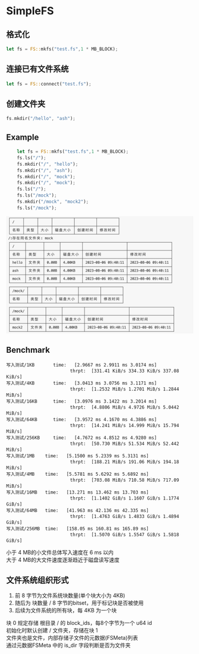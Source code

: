 # SimpleFS
## 格式化
```rust
let fs = FS::mkfs("test.fs",1 * MB_BLOCK);
```
## 连接已有文件系统
```rust
let fs = FS::connect("test.fs");
```

## 创建文件夹
```rust
fs.mkdir("/hello", "ash");
```

## Example
```rust
    let fs = FS::mkfs("test.fs",1 * MB_BLOCK);
    fs.ls("/");
    fs.mkdir("/", "hello");
    fs.mkdir("/", "ash");
    fs.mkdir("/", "mock");
    fs.mkdir("/", "mock");
    fs.ls("/");
    fs.ls("/mock");
    fs.mkdir("/mock", "mock2");
    fs.ls("/mock");
```
![result](img/ls.png)

## Benchmark
```
写入测试/1KB       time:   [2.9667 ms 2.9911 ms 3.0174 ms]
                   		thrpt:  [331.41 KiB/s 334.33 KiB/s 337.08 KiB/s]
写入测试/4KB       time:   [3.0413 ms 3.0756 ms 3.1171 ms]
                   		thrpt:  [1.2532 MiB/s 1.2701 MiB/s 1.2844 MiB/s]
写入测试/16KB      time:   [3.0976 ms 3.1422 ms 3.2014 ms]
      	                thrpt:  [4.8806 MiB/s 4.9726 MiB/s 5.0442 MiB/s]
写入测试/64KB      time:   [3.9572 ms 4.1670 ms 4.3886 ms]
                        thrpt:  [14.241 MiB/s 14.999 MiB/s 15.794 MiB/s]
写入测试/256KB     time:   [4.7672 ms 4.8512 ms 4.9280 ms]
                        thrpt:  [50.730 MiB/s 51.534 MiB/s 52.442 MiB/s]
写入测试/1MB    time:   [5.1500 ms 5.2339 ms 5.3131 ms]
                        thrpt:  [188.21 MiB/s 191.06 MiB/s 194.18 MiB/s]	
写入测试/4MB    time:   [5.5781 ms 5.6292 ms 5.6892 ms]
                        thrpt:  [703.08 MiB/s 710.58 MiB/s 717.09 MiB/s]	
写入测试/16MB   time:   [13.271 ms 13.462 ms 13.703 ms]
                        thrpt:  [1.1402 GiB/s 1.1607 GiB/s 1.1774 GiB/s]				
写入测试/64MB   time:   [41.963 ms 42.136 ms 42.335 ms]
                        thrpt:  [1.4763 GiB/s 1.4833 GiB/s 1.4894 GiB/s]
写入测试/256MB  time:   [158.05 ms 160.81 ms 165.89 ms]
                        thrpt:  [1.5070 GiB/s 1.5547 GiB/s 1.5818 GiB/s]
```
小于 4 MB的小文件总体写入速度在 6 ms 以内  
大于 4 MB的大文件速度逐渐趋近于磁盘读写速度

## 文件系统组织形式
1. 前 8 字节为文件系统块数量(单个块大小为 4KB)  
2. 随后为 块数量 / 8 字节的bitset，用于标记块是否被使用  
3. 后续为文件系统的所有块，每 4KB 为一个块  


块 0 规定存储 根目录 / 的 block_ids，每8个字节为一个 u64 id  
初始化时默认创建 / 文件夹，存储在块 1  
文件夹也是文件，内部存储子文件的元数据(FSMeta)列表  
通过元数据FSMeta 中的 is_dir 字段判断是否为文件夹

